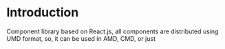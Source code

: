 # Introduction
Component library based on React.js, all components are distributed using UMD format, so, it can be used in AMD, CMD, or just <script> tags environments.

# Run Demo
Open the demo/demo.html in your favorite browser.

# For Developer
Step1 - Clone the repository
Step2 - Install development dependencies 

```
npm install
```

Step3 - Distribution

```
webpack
```

